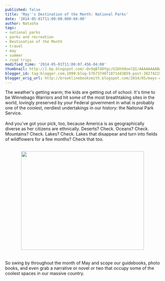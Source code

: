 ```yaml
---
published: false
title: 'May''s Destination of the Month: National Parks'
date: '2014-05-01T11:00:00.000-04:00'
author: Natasha
tags:
- national parks
- parks and recreation
- Destination of the Month
- travel
- may
- summer
- road trips
modified_time: '2014-05-01T11:00:07.456-04:00'
thumbnail: http://1.bp.blogspot.com/-Qv9qBT4DYgc/U1bhX9oelQI/AAAAAAAABgg/xZNfnFYBSLc/s72-c/SierraClub_NPmap.jpg
blogger_id: tag:blogger.com,1999:blog-5767374071871443859.post-3827421532933204040
blogger_orig_url: http://brooklinebooksmith.blogspot.com/2014/05/mays-destination-of-month-national-parks.html
---
```


The weather's getting warm; the kids are getting out of school. It's time to be Winnebago Warriors and hit some of the most breathtaking sites in the world, lovingly preserved by your Federal government in what is probably one of the coolest, nerdiest undertakings in our history: the National Park Service.<br /><br />And you've got your pick, too, because America is as geographically diverse as her citizens are ethnically. Deserts? Check. Oceans? Check. Mountains? Check. Lakes? Check. Lakes that disappear and turn into fields of wildflowers for a few months? Check that too.<br /><br /><div class="separator" style="clear: both; text-align: center;"><a href="http://1.bp.blogspot.com/-Qv9qBT4DYgc/U1bhX9oelQI/AAAAAAAABgg/xZNfnFYBSLc/s1600/SierraClub_NPmap.jpg" imageanchor="1" style="margin-left: 1em; margin-right: 1em;"><img border="0" src="http://1.bp.blogspot.com/-Qv9qBT4DYgc/U1bhX9oelQI/AAAAAAAABgg/xZNfnFYBSLc/s1600/SierraClub_NPmap.jpg" height="321" width="400" /></a></div><br /><br />So swing by throughout the month of May and scope our guidebooks, photo books, and even grab a narrative or novel or two that occupy some of the coolest spaces in our massive country.
